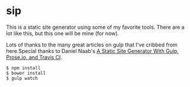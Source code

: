 # sip

This is a static site generator using some of my favorite tools. There are a lot like this, but this one will be mine (for now).

Lots of thanks to the many great articles on gulp that I've cribbed from here.Special thanks to Daniel Naab's [A Static Site Generator With Gulp, Prose.io, and Travis CI](http://blog.crushingpennies.com/a-static-site-generator-with-gulp-proseio-and-travis-ci.html).

```
$ npm install
$ bower install
$ gulp watch
```
